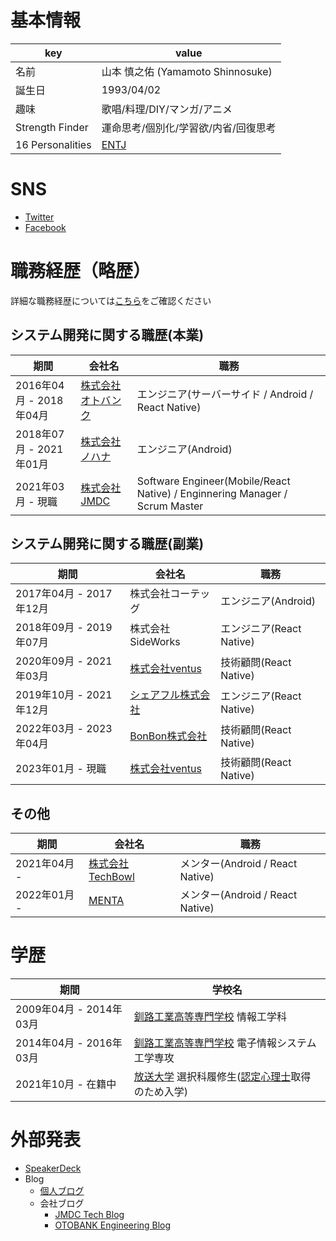 # 基本情報

| key | value |
| --- | --- |
| 名前 | 山本 慎之佑 (Yamamoto Shinnosuke) |
| 誕生日 | 1993/04/02 |
| 趣味 | 歌唱/料理/DIY/マンガ/アニメ |
| Strength Finder | 運命思考/個別化/学習欲/内省/回復思考 |
| 16 Personalities | [ENTJ ](https://www.16personalities.com/ja/entj%E5%9E%8B%E3%81%AE%E6%80%A7%E6%A0%BC)

# SNS

- [Twitter](https://twitter.com/mrtry_)
- [Facebook](https://www.facebook.com/symmt9302)


# 職務経歴（略歴）

詳細な職務経歴については[こちら](https://gist.github.com/mrtry/f4cb4d749b79dfeebe26ef3504a3f681)をご確認ください

## システム開発に関する職歴(本業)

| 期間 | 会社名 | 職務 |
| --- | --- | --- |
| 2016年04月 - 2018年04月 | [株式会社オトバンク](https://www.otobank.co.jp/) | エンジニア(サーバーサイド / Android / React Native) |
| 2018年07月 - 2021年01月 | [株式会社ノハナ](https://nohana.co.jp/) | エンジニア(Android) |
| 2021年03月 - 現職 | [株式会社JMDC](https://www.jmdc.co.jp/) | Software Engineer(Mobile/React Native) / Enginnering Manager / Scrum Master |

## システム開発に関する職歴(副業)

| 期間 | 会社名 | 職務 |
| --- | --- | --- |
| 2017年04月 - 2017年12月 | 株式会社コーテッグ | エンジニア(Android) |
| 2018年09月 - 2019年07月 | 株式会社SideWorks | エンジニア(React Native) |
| 2020年09月 - 2021年03月 | [株式会社ventus](https://ventus-inc.com/) | 技術顧問(React Native) |
| 2019年10月 - 2021年12月 | [シェアフル株式会社](https://sharefull.com/about/) | エンジニア(React Native)  |
| 2022年03月 - 2023年04月 | [BonBon株式会社](https://bon-bon.co.jp/) | 技術顧問(React Native) |
| 2023年01月 - 現職 | [株式会社ventus](https://ventus-inc.com/) | 技術顧問(React Native) |

## その他

| 期間 | 会社名 | 職務 |
| --- | --- | --- |
| 2021年04月 - | [株式会社TechBowl](https://techbowl.co.jp/) | メンター(Android / React Native) |
| 2022年01月 - | [MENTA](https://menta.work/) | メンター(Android / React Native)  |


# 学歴

| 期間 | 学校名 |
| --- | --- |
| 2009年04月 - 2014年03月 | [釧路工業高等専門学校](https://www.kushiro-ct.ac.jp/) 情報工学科 |
| 2014年04月 - 2016年03月 | [釧路工業高等専門学校](https://www.kushiro-ct.ac.jp/) 電子情報システム工学専攻 |
| 2021年10月 - 在籍中 | [放送大学](https://www.ouj.ac.jp/) 選択科履修生([認定心理士](https://www.ouj.ac.jp/hp/purpose/sikaku/psychology/psychologist/)取得のため入学) |


# 外部発表

- [SpeakerDeck](https://speakerdeck.com/mrtry)
- Blog
  - [個人ブログ](https://mrtry.hatenablog.jp/)
  - 会社ブログ
    - [JMDC Tech Blog](https://techblog.jmdc.co.jp/search?q=%40mrtry+)
    - [OTOBANK Engineering Blog](https://engineering.otobank.co.jp/search?q=mrtry)
